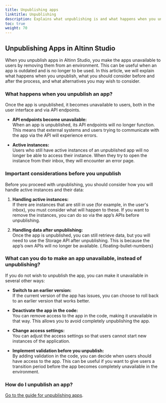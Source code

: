 ```yaml
---
title: Unpublishing apps
linktitle: Unpublishing
description: Explains what unpublishing is and what happens when you unpublish an app.
toc: true
weight: 70
---
```


## Unpublishing Apps in Altinn Studio

When you unpublish apps in Altinn Studio, you make the apps unavailable to users by removing them from an environment. This can be useful when an app is outdated and is no longer to be used. In this article, we will explain what happens when you unpublish, what you should consider before and after the process, and what alternatives you may wish to consider.

### What happens when you unpublish an app?

Once the app is unpublished, it becomes unavailable to users, both in the user interface and via API endpoints.

- **API endpoints become unavailable:**  
  When an app is unpublished, its API endpoints will no longer function. This means that external systems and users trying to communicate with the app via the API will experience errors.

- **Active instances:**  
  Users who still have active instances of an unpublished app will no longer be able to access their instance. When they try to open the instance from their inbox, they will encounter an error page.

### Important considerations before you unpublish

Before you proceed with unpublishing, you should consider how you will handle active instances and their data:

1. **Handling active instances:**  
   If there are instances that are still in use (for example, in the user's inbox), you must consider what will happen to these. If you want to remove the instances, you can do so via the app’s APIs before unpublishing.

2. **Handling data after unpublishing:**  
   Once the app is unpublished, you can still retrieve data, but you will need to use the Storage API after unpublishing. This is because the app’s own APIs will no longer be available.
{.floating-bullet-numbers}

### What can you do to make an app unavailable, instead of unpublishing?

If you do not wish to unpublish the app, you can make it unavailable in several other ways:

- **Switch to an earlier version:**  
  If the current version of the app has issues, you can choose to roll back to an earlier version that works better.

- **Deactivate the app in the code:**  
  You can remove access to the app in the code, making it unavailable in that way. This allows you to avoid completely unpublishing the app.

- **Change access settings:**  
  You can adjust the access settings so that users cannot start new instances of the application.

- **Implement validation before you unpublish:**  
  By adding validation in the code, you can decide when users should have access to the app. This can be useful if you want to give users a transition period before the app becomes completely unavailable in the environment.

### How do I unpublish an app?

[Go to the guide for unpublishing apps](/nb/altinn-studio/guides/development/undeploy/).
